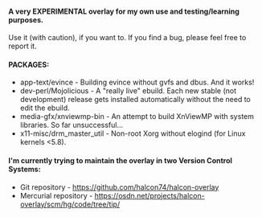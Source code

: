 #### A very EXPERIMENTAL overlay for my own use and testing/learning purposes.

Use it (with caution), if you want to.
If you find a bug, please feel free to report it.

#### PACKAGES:

* app-text/evince - Building evince without gvfs and dbus. And it works!
* dev-perl/Mojolicious - A "really live" ebuild. Each new stable (not development) release gets installed automatically without the need to edit the ebuild.
* media-gfx/xnviewmp-bin - An attempt to build XnViewMP with system libraries. So far unsuccessful...
* x11-misc/drm_master_util - Non-root Xorg without elogind (for Linux kernels <5.8).

#### I'm currently trying to maintain the overlay in two Version Control Systems:

* Git repository - https://github.com/halcon74/halcon-overlay
* Mercurial repository - https://osdn.net/projects/halcon-overlay/scm/hg/code/tree/tip/

